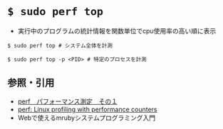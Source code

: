 # `$ sudo perf top`
- 実行中のプログラムの統計情報を関数単位でcpu使用率の高い順に表示

```
$ sudo perf top # システム全体を計測

$ sudo perf top -p <PID> # 特定のプロセスを計測
```

## 参照・引用
- [perf　パフォーマンス測定　その１](https://ameblo.jp/softwaredeveloper/entry-11967982906.html)
- [perf: Linux profiling with performance counters](https://perf.wiki.kernel.org/index.php/Main_Page)
- Webで使えるmrubyシステムプログラミング入門
